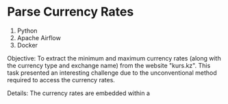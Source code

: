# Parse Currency Rates
1) Python
2) Apache Airflow
3) Docker

Objective: To extract the minimum and maximum currency rates (along with the currency type and exchange name) from the website "kurs.kz". This task presented an interesting challenge due to the unconventional method required to access the currency rates.

Details: The currency rates are embedded within a <script> tag, making it impossible to simply extract the data using soup.find_all('span', class_='svelte-sdi4lo'). Additionally, there is no accessible API. However, I found a solution. Although it involved manually specifying the required currencies, which isn't the most efficient method, it effectively meets the task requirements.


